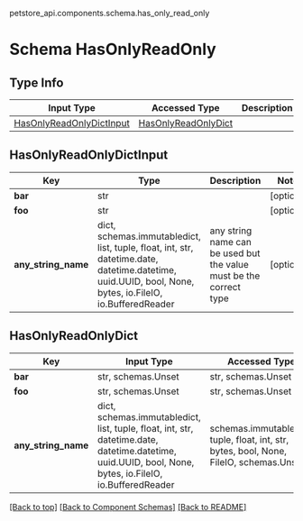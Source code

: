 petstore_api.components.schema.has_only_read_only
# Schema HasOnlyReadOnly

## Type Info
Input Type | Accessed Type | Description | Notes
------------ | ------------- | ------------- | -------------
[HasOnlyReadOnlyDictInput](#hasonlyreadonlydictinput) | [HasOnlyReadOnlyDict](#hasonlyreadonlydict) |  |

## HasOnlyReadOnlyDictInput
Key | Type |  Description | Notes
------------ | ------------- | ------------- | -------------
**bar** | str |  | [optional]
**foo** | str |  | [optional]
**any_string_name** | dict, schemas.immutabledict, list, tuple, float, int, str, datetime.date, datetime.datetime, uuid.UUID, bool, None, bytes, io.FileIO, io.BufferedReader | any string name can be used but the value must be the correct type | [optional]

## HasOnlyReadOnlyDict
Key | Input Type | Accessed Type | Description | Notes
------------ | ------------- | ------------- | ------------- | -------------
**bar** | str, schemas.Unset | str, schemas.Unset |  | [optional]
**foo** | str, schemas.Unset | str, schemas.Unset |  | [optional]
**any_string_name** | dict, schemas.immutabledict, list, tuple, float, int, str, datetime.date, datetime.datetime, uuid.UUID, bool, None, bytes, io.FileIO, io.BufferedReader | schemas.immutabledict, tuple, float, int, str, bytes, bool, None, FileIO, schemas.Unset | any string name can be used but the value must be the correct type | [optional] typed value is accessed with the get_additional_property_ method

[[Back to top]](#top) [[Back to Component Schemas]](../../../README.md#Component-Schemas) [[Back to README]](../../../README.md)
